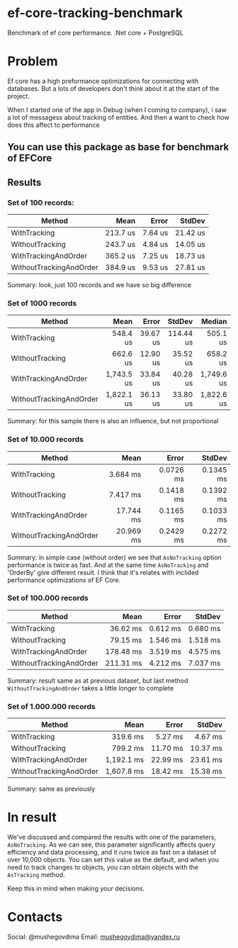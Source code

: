 # ef-core-tracking-benchmark
Benchmark of ef core performance. .Net core + PostgreSQL

# Problem
Ef core has a high preformance optimizations for connecting with databases.
But a lots of developers don't think about it at the start of the project.

When I started one of the app in Debug (when I coming to company), i saw a lot of messagess about tracking of entities.
And then a want to check how does this affect to performance

## You can use this package as base for benchmark of EFCore

## Results

### Set of 100 records:

| Method                  | Mean     | Error   | StdDev   |
|------------------------ |---------:|--------:|---------:|
| WithTracking            | 213.7 us | 7.64 us | 21.42 us |
| WithoutTracking         | 243.7 us | 4.84 us | 14.05 us |
| WithTrackingAndOrder    | 365.2 us | 7.25 us | 18.73 us |
| WithoutTrackingAndOrder | 384.9 us | 9.53 us | 27.81 us |
Summary: look, just 100 records and we have so big difference

### Set of 1000 records

| Method                  | Mean       | Error    | StdDev    | Median     |
|------------------------ |-----------:|---------:|----------:|-----------:|
| WithTracking            |   548.4 us | 39.67 us | 114.44 us |   505.1 us |
| WithoutTracking         |   662.6 us | 12.90 us |  35.52 us |   658.2 us |
| WithTrackingAndOrder    | 1,743.5 us | 33.84 us |  40.28 us | 1,749.6 us |
| WithoutTrackingAndOrder | 1,822.1 us | 36.13 us |  33.80 us | 1,822.6 us |
Summary: for this sample there is also an influence, but not proportional

### Set of 10.000 records

| Method                  | Mean      | Error     | StdDev    |
|------------------------ |----------:|----------:|----------:|
| WithTracking            |  3.684 ms | 0.0726 ms | 0.1345 ms |
| WithoutTracking         |  7.417 ms | 0.1418 ms | 0.1392 ms |
| WithTrackingAndOrder    | 17.744 ms | 0.1165 ms | 0.1033 ms |
| WithoutTrackingAndOrder | 20.969 ms | 0.2429 ms | 0.2272 ms |
Summary: in simple case (without order) we see that `AsNoTracking` option performance is twice as fast. And at the same time `AsNoTracking` and 'OrderBy' give different result. I think that it's relates with inclided performance optimizations of EF Core.

### Set of 100.000 records

| Method                  | Mean      | Error    | StdDev   |
|------------------------ |----------:|---------:|---------:|
| WithTracking            |  36.62 ms | 0.612 ms | 0.680 ms |
| WithoutTracking         |  79.15 ms | 1.546 ms | 1.518 ms |
| WithTrackingAndOrder    | 178.48 ms | 3.519 ms | 4.575 ms |
| WithoutTrackingAndOrder | 211.31 ms | 4.212 ms | 7.037 ms |
Summary: result same as at previous dataset, but last method `WithoutTrackingAndOrder` takes a little longer to complete

### Set of 1.000.000 records

| Method                  | Mean       | Error    | StdDev   |
|------------------------ |-----------:|---------:|---------:|
| WithTracking            |   319.6 ms |  5.27 ms |  4.67 ms |
| WithoutTracking         |   799.2 ms | 11.70 ms | 10.37 ms |
| WithTrackingAndOrder    | 1,192.1 ms | 22.99 ms | 23.61 ms |
| WithoutTrackingAndOrder | 1,607.8 ms | 18.42 ms | 15.38 ms |
Summary: same as previously

# In result
We've discussed and compared the results with one of the parameters, `AsNoTracking`. As we can see, this parameter significantly affects query efficiency and data processing, and it runs twice as fast on a dataset of over 10,000 objects.
You can set this value as the default, and when you need to track changes to objects, you can obtain objects with the `AsTracking` method.

Keep this in mind when making your decisions.

# Contacts
Social: @mushegovdima
Email: mushegovdima@yandex.ru